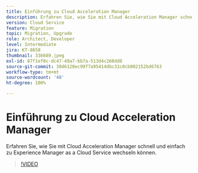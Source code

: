 ```yaml
---
title: Einführung zu Cloud Acceleration Manager
description: Erfahren Sie, wie Sie mit Cloud Acceleration Manager schnell und einfach zu Experience Manager as a Cloud Service wechseln können.
version: Cloud Service
feature: Migration
topic: Migration, Upgrade
role: Architect, Developer
level: Intermediate
jira: KT-8658
thumbnail: 336689.jpeg
exl-id: 87f1ef0c-dc47-49a7-bb7a-513d4c260dd8
source-git-commit: 30d6120ec99f7a95414dbc31c0cb002152bd6763
workflow-type: tm+mt
source-wordcount: '48'
ht-degree: 100%

---
```


# Einführung zu Cloud Acceleration Manager

Erfahren Sie, wie Sie mit Cloud Acceleration Manager schnell und einfach zu Experience Manager as a Cloud Service wechseln können.

>[!VIDEO](https://video.tv.adobe.com/v/336689?quality=12&learn=on)
